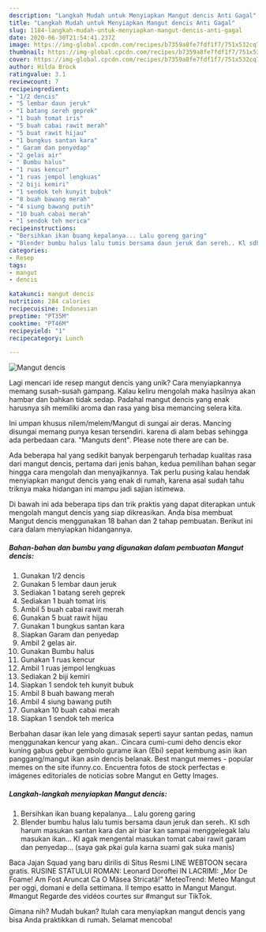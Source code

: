 ```yaml
---
description: "Langkah Mudah untuk Menyiapkan Mangut dencis Anti Gagal"
title: "Langkah Mudah untuk Menyiapkan Mangut dencis Anti Gagal"
slug: 1184-langkah-mudah-untuk-menyiapkan-mangut-dencis-anti-gagal
date: 2020-06-30T21:54:41.237Z
image: https://img-global.cpcdn.com/recipes/b7359a8fe7fdf1f7/751x532cq70/mangut-dencis-foto-resep-utama.jpg
thumbnail: https://img-global.cpcdn.com/recipes/b7359a8fe7fdf1f7/751x532cq70/mangut-dencis-foto-resep-utama.jpg
cover: https://img-global.cpcdn.com/recipes/b7359a8fe7fdf1f7/751x532cq70/mangut-dencis-foto-resep-utama.jpg
author: Hilda Brock
ratingvalue: 3.1
reviewcount: 7
recipeingredient:
- "1/2 dencis"
- "5 lembar daun jeruk"
- "1 batang sereh geprek"
- "1 buah tomat iris"
- "5 buah cabai rawit merah"
- "5 buat rawit hijau"
- "1 bungkus santan kara"
- " Garam dan penyedap"
- "2 gelas air"
- " Bumbu halus"
- "1 ruas kencur"
- "1 ruas jempol lengkuas"
- "2 biji kemiri"
- "1 sendok teh kunyit bubuk"
- "8 buah bawang merah"
- "4 siung bawang putih"
- "10 buah cabai merah"
- "1 sendok teh merica"
recipeinstructions:
- "Bersihkan ikan buang kepalanya... Lalu goreng garing"
- "Blender bumbu halus lalu tumis bersama daun jeruk dan sereh.. Kl sdh harum masukan santan kara dan air biar kan sampai menggelegak lalu masukan ikan... Kl agak mengental masukan tomat cabai rawit garam dan penyedap... (saya gak pkai gula karna suami gak suka manis)"
categories:
- Resep
tags:
- mangut
- dencis

katakunci: mangut dencis 
nutrition: 284 calories
recipecuisine: Indonesian
preptime: "PT35M"
cooktime: "PT46M"
recipeyield: "1"
recipecategory: Lunch

---
```



![Mangut dencis](https://img-global.cpcdn.com/recipes/b7359a8fe7fdf1f7/751x532cq70/mangut-dencis-foto-resep-utama.jpg)

Lagi mencari ide resep mangut dencis yang unik? Cara menyiapkannya memang susah-susah gampang. Kalau keliru mengolah maka hasilnya akan hambar dan bahkan tidak sedap. Padahal mangut dencis yang enak harusnya sih memiliki aroma dan rasa yang bisa memancing selera kita.

Ini umpan khusus nilem/melem/Mangut di sungai air deras. Mancing disungai memang punya kesan tersendiri. karena di alam bebas sehingga ada perbedaan cara. &#34;Manguts dent&#34;. Please note there are can be.

Ada beberapa hal yang sedikit banyak berpengaruh terhadap kualitas rasa dari mangut dencis, pertama dari jenis bahan, kedua pemilihan bahan segar hingga cara mengolah dan menyajikannya. Tak perlu pusing kalau hendak menyiapkan mangut dencis yang enak di rumah, karena asal sudah tahu triknya maka hidangan ini mampu jadi sajian istimewa.


Di bawah ini ada beberapa tips dan trik praktis yang dapat diterapkan untuk mengolah mangut dencis yang siap dikreasikan. Anda bisa membuat Mangut dencis menggunakan 18 bahan dan 2 tahap pembuatan. Berikut ini cara dalam menyiapkan hidangannya.

<!--inarticleads1-->

##### Bahan-bahan dan bumbu yang digunakan dalam pembuatan Mangut dencis:

1. Gunakan 1/2 dencis
1. Gunakan 5 lembar daun jeruk
1. Sediakan 1 batang sereh geprek
1. Sediakan 1 buah tomat iris
1. Ambil 5 buah cabai rawit merah
1. Gunakan 5 buat rawit hijau
1. Gunakan 1 bungkus santan kara
1. Siapkan  Garam dan penyedap
1. Ambil 2 gelas air.
1. Gunakan  Bumbu halus
1. Gunakan 1 ruas kencur
1. Ambil 1 ruas jempol lengkuas
1. Sediakan 2 biji kemiri
1. Siapkan 1 sendok teh kunyit bubuk
1. Ambil 8 buah bawang merah
1. Ambil 4 siung bawang putih
1. Gunakan 10 buah cabai merah
1. Siapkan 1 sendok teh merica


Berbahan dasar ikan lele yang dimasak seperti sayur santan pedas, namun menggunakan kencur yang akan.. Cincara cumi-cumi deho dencis ekor kuning gabus gebur gembolo gurame ikan (Ebi) sepat kembung asin ikan panggang/mangut ikan asin dencis belanak. Best mangut memes - popular memes on the site ifunny.co. Encuentra fotos de stock perfectas e imágenes editoriales de noticias sobre Mangut en Getty Images. 

<!--inarticleads2-->

##### Langkah-langkah menyiapkan Mangut dencis:

1. Bersihkan ikan buang kepalanya... Lalu goreng garing
1. Blender bumbu halus lalu tumis bersama daun jeruk dan sereh.. Kl sdh harum masukan santan kara dan air biar kan sampai menggelegak lalu masukan ikan... Kl agak mengental masukan tomat cabai rawit garam dan penyedap... (saya gak pkai gula karna suami gak suka manis)


Baca Jajan Squad yang baru dirilis di Situs Resmi LINE WEBTOON secara gratis. RUSINE STATULUI ROMAN: Leonard Doroftei IN LACRIMI: „Mor De Foame! Am Fost Aruncat Ca O Măsea Stricată!&#34; MeteoTrend: Meteo Mangut per oggi, domani e della settimana. Il tempo esatto in Mangut Mangut. #mangut Regarde des vidéos courtes sur #mangut sur TikTok. 

Gimana nih? Mudah bukan? Itulah cara menyiapkan mangut dencis yang bisa Anda praktikkan di rumah. Selamat mencoba!
